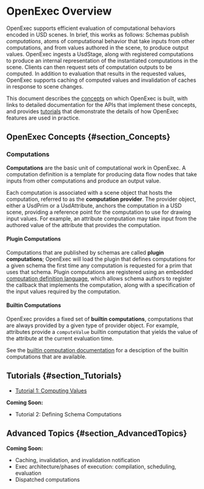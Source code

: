 # OpenExec Overview

OpenExec supports efficient evaluation of computational behaviors encoded in USD
scenes. In brief, this works as follows: Schemas publish *computations*, atoms
of computational behavior that take inputs from other computations, and from
values authored in the scene, to produce output values. OpenExec ingests a
UsdStage, along with registered computations to produce an internal
representation of the instantiated computations in the scene. Clients can then
request sets of computation outputs to be computed. In addition to evaluation
that results in the requested values, OpenExec supports caching of computed
values and invalidation of caches in response to scene changes.

This document describes the [concepts](#section_Concepts) on which OpenExec is
built, with links to detailed documentation for the APIs that implement these
concepts, and provides [tutorials](#section_Tutorials) that demonstrate the
details of how OpenExec features are used in practice.


## OpenExec Concepts {#section_Concepts}

### Computations

**Computations** are the basic unit of computational work in OpenExec. A
computation definition is a template for producing data flow nodes that take
inputs from other computations and produce an output value.

Each computation is associated with a scene object that hosts the computation,
referred to as the **computation provider**. The provider object, either a
UsdPrim or a UsdAttribute, anchors the computation in a USD scene, providing a
reference point for the computation to use for drawing input values. For
example, an attribute computation may take input from the authored value of the
attribute that provides the computation.

#### Plugin Computations

Computations that are published by schemas are called **plugin computations**;
OpenExec will load the plugin that defines computations for a given schema the
first time any computation is requested for a prim that uses that schema. Plugin
computations are registered using an embedded [computation definition
language](#group_Exec_ComputationDefinitionLanguage), which allows schema
authors to register the callback that implements the computation, along with a
specification of the input values required by the computation.

#### Builtin Computations

OpenExec provides a fixed set of **builtin computations**, computations that are
always provided by a given type of provider object. For example, attributes
provide a `computeValue` builtin computation that yields the value of the
attribute at the current evaluation time.

See the [builtin computation documentation](#group_Exec_Builtin_Computations)
for a desciption of the builtin computations that are available.


## Tutorials {#section_Tutorials}

- [Tutorial 1: Computing Values](tutorial1ComputingValues.md)

**Coming Soon:**
- Tutorial 2: Defining Schema Computations


## Advanced Topics {#section_AdvancedTopics}

**Coming Soon:**
- Caching, invalidation, and invalidation notification
- Exec architecture/phases of execution: compilation, scheduling, evaluation
- Dispatched computations
